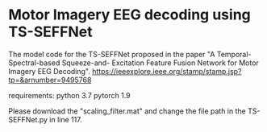 # Motor Imagery EEG decoding using TS-SEFFNet
The model code for the TS-SEFFNet proposed in the paper "A Temporal-Spectral-based Squeeze-and- Excitation Feature Fusion Network for Motor Imagery EEG Decoding". 
https://ieeexplore.ieee.org/stamp/stamp.jsp?tp=&arnumber=9495768

requirements:
python 3.7
pytorch 1.9

Please download the "scaling_filter.mat" and change the file path in the TS-SEFFNet.py in line 117.
